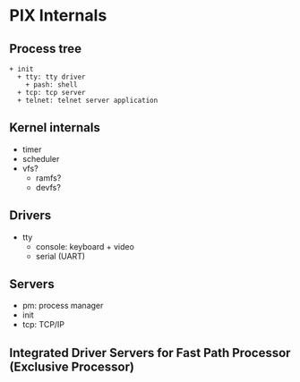 # PIX Internals

## Process tree
    + init
      + tty: tty driver
        + pash: shell
      + tcp: tcp server
      + telnet: telnet server application

## Kernel internals
* timer
* scheduler
* vfs?
  * ramfs?
  * devfs?

## Drivers
* tty
  * console: keyboard + video
  * serial (UART)

## Servers
* pm: process manager
* init
* tcp: TCP/IP

## Integrated Driver Servers for Fast Path Processor (Exclusive Processor)
